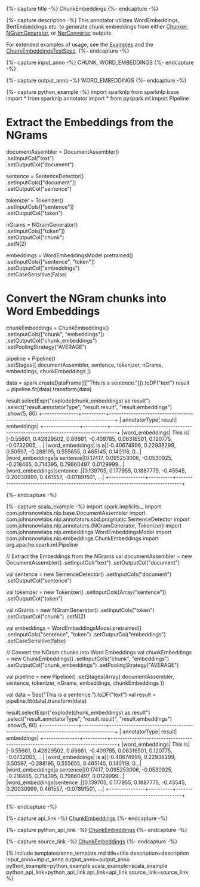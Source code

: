 {%- capture title -%}
ChunkEmbeddings
{%- endcapture -%}

{%- capture description -%}
This annotator utilizes WordEmbeddings, BertEmbeddings etc. to generate chunk embeddings from either
[Chunker](/docs/en/annotators#chunker), [NGramGenerator](/docs/en/annotators#ngramgenerator),
or [NerConverter](/docs/en/annotators#nerconverter) outputs.

For extended examples of usage, see the [Examples](https://github.com/JohnSnowLabs/spark-nlp/blob/master/examples/python/annotation/text/english/embeddings/ChunkEmbeddings.ipynb)
and the [ChunkEmbeddingsTestSpec](https://github.com/JohnSnowLabs/spark-nlp/blob/master/src/test/scala/com/johnsnowlabs/nlp/embeddings/ChunkEmbeddingsTestSpec.scala).
{%- endcapture -%}

{%- capture input_anno -%}
CHUNK, WORD_EMBEDDINGS
{%- endcapture -%}

{%- capture output_anno -%}
WORD_EMBEDDINGS
{%- endcapture -%}

{%- capture python_example -%}
import sparknlp
from sparknlp.base import *
from sparknlp.annotator import *
from pyspark.ml import Pipeline

# Extract the Embeddings from the NGrams
documentAssembler = DocumentAssembler() \
    .setInputCol("text") \
    .setOutputCol("document")

sentence = SentenceDetector() \
    .setInputCols(["document"]) \
    .setOutputCol("sentence")

tokenizer = Tokenizer() \
    .setInputCols(["sentence"]) \
    .setOutputCol("token")

nGrams = NGramGenerator() \
    .setInputCols(["token"]) \
    .setOutputCol("chunk") \
    .setN(2)

embeddings = WordEmbeddingsModel.pretrained() \
    .setInputCols(["sentence", "token"]) \
    .setOutputCol("embeddings") \
    .setCaseSensitive(False)

# Convert the NGram chunks into Word Embeddings
chunkEmbeddings = ChunkEmbeddings() \
    .setInputCols(["chunk", "embeddings"]) \
    .setOutputCol("chunk_embeddings") \
    .setPoolingStrategy("AVERAGE")

pipeline = Pipeline() \
    .setStages([
      documentAssembler,
      sentence,
      tokenizer,
      nGrams,
      embeddings,
      chunkEmbeddings
    ])

data = spark.createDataFrame([["This is a sentence."]]).toDF("text")
result = pipeline.fit(data).transform(data)

result.selectExpr("explode(chunk_embeddings) as result") \
    .select("result.annotatorType", "result.result", "result.embeddings") \
    .show(5, 80)
+---------------+----------+--------------------------------------------------------------------------------+
|  annotatorType|    result|                                                                      embeddings|
+---------------+----------+--------------------------------------------------------------------------------+
|word_embeddings|   This is|[-0.55661, 0.42829502, 0.86661, -0.409785, 0.06316501, 0.120775, -0.0732005, ...|
|word_embeddings|      is a|[-0.40674996, 0.22938299, 0.50597, -0.288195, 0.555655, 0.465145, 0.140118, 0...|
|word_embeddings|a sentence|[0.17417, 0.095253006, -0.0530925, -0.218465, 0.714395, 0.79860497, 0.0129999...|
|word_embeddings|sentence .|[0.139705, 0.177955, 0.1887775, -0.45545, 0.20030999, 0.461557, -0.07891501, ...|
+---------------+----------+--------------------------------------------------------------------------------+

{%- endcapture -%}

{%- capture scala_example -%}
import spark.implicits._
import com.johnsnowlabs.nlp.base.DocumentAssembler
import com.johnsnowlabs.nlp.annotators.sbd.pragmatic.SentenceDetector
import com.johnsnowlabs.nlp.annotators.{NGramGenerator, Tokenizer}
import com.johnsnowlabs.nlp.embeddings.WordEmbeddingsModel
import com.johnsnowlabs.nlp.embeddings.ChunkEmbeddings
import org.apache.spark.ml.Pipeline

// Extract the Embeddings from the NGrams
val documentAssembler = new DocumentAssembler()
  .setInputCol("text")
  .setOutputCol("document")

val sentence = new SentenceDetector()
  .setInputCols("document")
  .setOutputCol("sentence")

val tokenizer = new Tokenizer()
  .setInputCols(Array("sentence"))
  .setOutputCol("token")

val nGrams = new NGramGenerator()
  .setInputCols("token")
  .setOutputCol("chunk")
  .setN(2)

val embeddings = WordEmbeddingsModel.pretrained()
  .setInputCols("sentence", "token")
  .setOutputCol("embeddings")
  .setCaseSensitive(false)

// Convert the NGram chunks into Word Embeddings
val chunkEmbeddings = new ChunkEmbeddings()
  .setInputCols("chunk", "embeddings")
  .setOutputCol("chunk_embeddings")
  .setPoolingStrategy("AVERAGE")

val pipeline = new Pipeline()
  .setStages(Array(
    documentAssembler,
    sentence,
    tokenizer,
    nGrams,
    embeddings,
    chunkEmbeddings
  ))

val data = Seq("This is a sentence.").toDF("text")
val result = pipeline.fit(data).transform(data)

result.selectExpr("explode(chunk_embeddings) as result")
  .select("result.annotatorType", "result.result", "result.embeddings")
  .show(5, 80)
+---------------+----------+--------------------------------------------------------------------------------+
|  annotatorType|    result|                                                                      embeddings|
+---------------+----------+--------------------------------------------------------------------------------+
|word_embeddings|   This is|[-0.55661, 0.42829502, 0.86661, -0.409785, 0.06316501, 0.120775, -0.0732005, ...|
|word_embeddings|      is a|[-0.40674996, 0.22938299, 0.50597, -0.288195, 0.555655, 0.465145, 0.140118, 0...|
|word_embeddings|a sentence|[0.17417, 0.095253006, -0.0530925, -0.218465, 0.714395, 0.79860497, 0.0129999...|
|word_embeddings|sentence .|[0.139705, 0.177955, 0.1887775, -0.45545, 0.20030999, 0.461557, -0.07891501, ...|
+---------------+----------+--------------------------------------------------------------------------------+

{%- endcapture -%}

{%- capture api_link -%}
[ChunkEmbeddings](/api/com/johnsnowlabs/nlp/embeddings/ChunkEmbeddings)
{%- endcapture -%}

{%- capture python_api_link -%}
[ChunkEmbeddings](/api/python/reference/autosummary/sparknlp/annotator/embeddings/chunk_embeddings/index.html#sparknlp.annotator.embeddings.chunk_embeddings.ChunkEmbeddings)
{%- endcapture -%}

{%- capture source_link -%}
[ChunkEmbeddings](https://github.com/JohnSnowLabs/spark-nlp/tree/master/src/main/scala/com/johnsnowlabs/nlp/embeddings/ChunkEmbeddings.scala)
{%- endcapture -%}

{% include templates/anno_template.md
title=title
description=description
input_anno=input_anno
output_anno=output_anno
python_example=python_example
scala_example=scala_example
python_api_link=python_api_link
api_link=api_link
source_link=source_link
%}